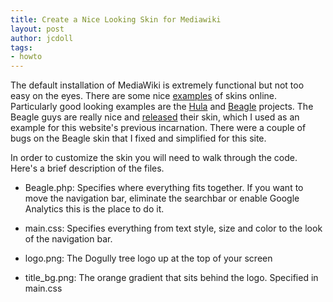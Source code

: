 ```yaml
---
title: Create a Nice Looking Skin for Mediawiki
layout: post
author: jcdoll
tags:
- howto
---
```


The default installation of MediaWiki is extremely functional but not too easy on the eyes. There are some nice [examples](http://meta.wikimedia.org/wiki/Gallery_of_user_styles) of skins online. Particularly good looking examples are the [Hula](http://www.hula-project.org/Hula_Project) and [Beagle](http://beagle-project.org/Main_Page) projects. The Beagle guys are really nice and [released](http://beagle-project.org/Talk:Main_Page) their skin, which I used as an example for this website's previous incarnation. There were a couple of bugs on the Beagle skin that I fixed and simplified for this site.

In order to customize the skin you will need to walk through the code. Here's a brief description of the files.

  * Beagle.php: Specifies where everything fits together. If you want to move the navigation bar, eliminate the searchbar or enable Google Analytics this is the place to do it.

  * main.css: Specifies everything from text style, size and color to the look of the navigation bar.

  * logo.png: The Dogully tree logo up at the top of your screen

  * title_bg.png: The orange gradient that sits behind the logo. Specified in main.css
